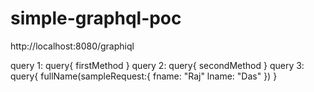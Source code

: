 # simple-graphql-poc

http://localhost:8080/graphiql

query 1:
        query{
            firstMethod
        }
query 2:
        query{
            secondMethod
        }
query 3:
        query{
            fullName(sampleRequest:{
                fname: "Raj"
                lname: "Das"
          })
        }